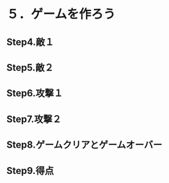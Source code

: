 # ５．ゲームを作ろう

## Step4.敵１

## Step5.敵２

## Step6.攻撃１

## Step7.攻撃２

## Step8.ゲームクリアとゲームオーバー

## Step9.得点

